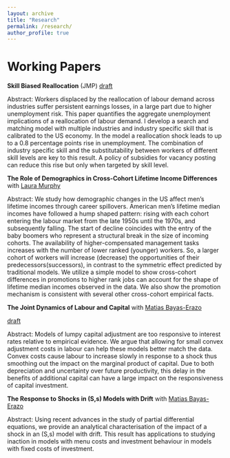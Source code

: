 ```yaml
---
layout: archive
title: "Research"
permalink: /research/
author_profile: true
---
```


Working Papers
=====

**Skill Biased Reallocation** (JMP) [draft](https://hanksf.github.io/files/skill_biased_reallocation.pdf)

Abstract: Workers displaced by the reallocation of labour demand across industries suffer persistent earnings losses, in a large part due to higher unemployment risk.
This paper quantifies the aggregate unemployment implications of a reallocation of labour demand.
I develop a search and matching model with multiple industries and industry specific skill that is calibrated to the US economy.
In the model a reallocation shock leads to up to a 0.8 percentage points rise in unemployment.
The combination of industry specific skill and the substitutability between workers of different skill levels are key to this result.
A policy of subsidies for vacancy posting can reduce this rise but only when targeted by skill level.

**The Role of Demographics in Cross-Cohort Lifetime Income Differences** with [Laura Murphy](https://www.lauracharlottemurphy.com/) 

Abstract: We study how demographic changes in the US affect men’s lifetime incomes
through career spillovers. American men’s lifetime median incomes have followed a hump shaped
pattern: rising with each cohort entering the labour market from the late 1950s
until the 1970s, and subsequently falling. The start of decline coincides with the entry
of the baby boomers who represent a structural break in the size of incoming cohorts.
The availability of higher-compensated management tasks increases with the number of
lower ranked (younger) workers. So, a larger cohort of workers will increase (decrease)
the opportunities of their predecessors(successors), in contrast to the symmetric effect
predicted by traditional models. We utilize a simple model to show cross-cohort differences
in promotions to higher rank jobs can account for the shape of lifetime median incomes
observed in the data. We also show the promotion mechanism is consistent with several
other cross-cohort empirical facts.

**The Joint Dynamics of Labour and Capital** with [Matias Bayas-Erazo](https://matiasbayas-erazo.com/)

[draft](https://hanksf.github.io/files/labour_capital.pdf)

Abstract: Models of lumpy capital adjustment are too responsive to interest rates
relative to empirical evidence. We argue that allowing for small convex adjustment costs in
labour can help these models better match the data. Convex costs cause labour to increase
slowly in response to a shock thus smoothing out the impact on the marginal product of
capital. Due to both depreciation and uncertainty over future productivity, this delay in
the benefits of additional capital can have a large impact on the responsiveness of capital
investment.

**The Response to Shocks in (S,s) Models with Drift** with [Matias Bayas-Erazo](https://matiasbayas-erazo.com/)

Abstract: Using recent advances in the study of partial differential equations, we
provide an analytical characterisation of the impact of a shock in an (S,s) model with drift.
This result has applications to studying inaction in models with menu costs and investment
behaviour in models with fixed costs of investment.



